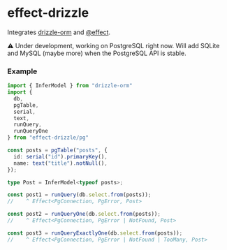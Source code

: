 # effect-drizzle

Integrates [drizzle-orm](https://github.com/drizzle-team/drizzle-orm) and [@effect](https://github.com/effect-ts).

⚠️ Under development, working on PostgreSQL right now. Will add SQLite and MySQL (maybe more) when the PostgreSQL API is stable.

### Example

```typescript
import { InferModel } from "drizzle-orm"
import {
  db,
  pgTable,
  serial,
  text,
  runQuery,
  runQueryOne
} from "effect-drizzle/pg"

const posts = pgTable("posts", {
  id: serial("id").primaryKey(),
  name: text("title").notNull(),
});

type Post = InferModel<typeof posts>;

const post1 = runQuery(db.select.from(posts));
//    ^ Effect<PgConnection, PgError, Post>

const post2 = runQueryOne(db.select.from(posts));
//    ^ Effect<PgConnection, PgError | NotFound, Post>

const post3 = runQueryExactlyOne(db.select.from(posts));
//    ^ Effect<PgConnection, PgError | NotFound | TooMany, Post>
```
